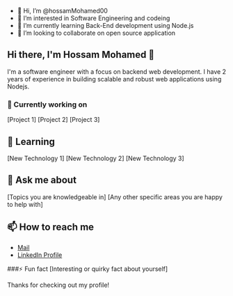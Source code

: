 - 👋 Hi, I’m @hossamMohamed00
- 👀 I’m interested in Software Engineering and codeing
- 🌱 I’m currently learning Back-End development using Node.js
- 💞️ I’m looking to collaborate on open source application

<!---
hossamMohamed00/hossamMohamed00 is a ✨ special ✨ repository because its `README.md` (this file) appears on your GitHub profile.
You can click the Preview link to take a look at your changes.
--->


## Hi there, I'm Hossam Mohamed 👋
I'm a software engineer with a focus on backend web development. I have 2 years of experience in building scalable and robust web applications using Nodejs.

### 🔭 Currently working on
[Project 1]
[Project 2]
[Project 3]

## 🌱 Learning
[New Technology 1]
[New Technology 2]
[New Technology 3]
 
## 💬 Ask me about
[Topics you are knowledgeable in]
[Any other specific areas you are happy to help with]

## 📫 How to reach me
- [Mail](dev.hossamm@gmail.com)  
- [LinkedIn Profile](https://www.linkedin.com/in/devhossamm/)  


###⚡ Fun fact
[Interesting or quirky fact about yourself]

Thanks for checking out my profile!
